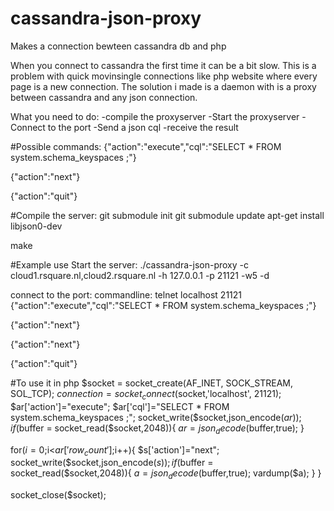 # cassandra-json-proxy
Makes a connection bewteen cassandra db and php

When you connect to cassandra the first time it can be a bit slow.
This is a problem with quick movinsingle connections like php website where every page is a new connection.
The solution i made is a daemon with is a proxy between cassandra and any json connection.

What you need to do:
-compile the proxyserver
-Start the proxyserver 
-Connect to the port 
-Send a json cql
-receive the result

#Possible commands:
{"action":"execute","cql":"SELECT * FROM system.schema_keyspaces ;"}

{"action":"next"}

{"action":"quit"}


#Compile the server:
git submodule init
git submodule update
apt-get install libjson0-dev

make


#Example use
Start the server:
./cassandra-json-proxy -c cloud1.rsquare.nl,cloud2.rsquare.nl -h 127.0.0.1 -p 21121 -w5 -d

connect to the port:
commandline:
telnet localhost 21121
 {"action":"execute","cql":"SELECT * FROM system.schema_keyspaces ;"}
 
{"action":"next"}

{"action":"next"}

{"action":"quit"}

#To use it in php
$socket = socket_create(AF_INET, SOCK_STREAM, SOL_TCP);
$connection = socket_connect($socket,'localhost', 21121);
$ar['action']="execute";
$ar['cql']="SELECT * FROM system.schema_keyspaces ;";
socket_write($socket,json_encode($ar));
if($buffer = socket_read($socket,2048)){
	$ar=json_decode($buffer,true);
}

for($i=0;$i<$ar['row_count'];$i++){
	$s['action']="next";
	socket_write($socket,json_encode($s));
	if($buffer = socket_read($socket,2048)){
		$a=json_decode($buffer,true);
		vardump($a);
	}
}

socket_close($socket);
